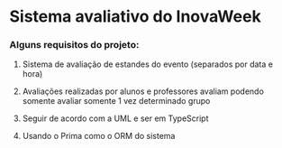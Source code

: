 # Sistema avaliativo do InovaWeek

 ### Alguns requisitos do projeto:

1.	Sistema de avaliação de estandes do evento (separados por data e hora)

2.	Avaliações realizadas por alunos e professores avaliam podendo somente avaliar somente 1 vez determinado grupo

3.	Seguir de acordo com a UML e ser em TypeScript

4.  Usando o Prima como o ORM do sistema
